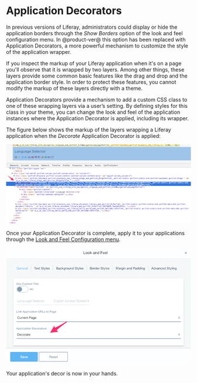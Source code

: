# Application Decorators [](id=application-decorators)

In previous versions of Liferay, administrators could display or hide the
application borders through the *Show Borders* option of the look and feel
configuration menu. In @product-ver@ this option has been replaced with 
Application Decorators, a more powerful mechanism to customize the style of the 
application wrapper.

If you inspect the markup of your Liferay application when it's on a page you'll 
observe that it is wrapped by two layers. Among other things, these layers 
provide some common basic features like the drag and drop and the application 
border style. In order to protect these features, you cannot modify the markup 
of these layers directly with a theme.

Application Decorators provide a mechanism to add a custom CSS class to one of 
these wrapping layers via a user’s setting. By defining styles for this class in 
your theme, you can change the look and feel of the application instances where 
the Application Decorator is applied, including its wrapper.

The figure below shows the markup of the layers wrapping a Liferay application
when the *Decorate* Application Decorator is applied:

![Figure 1: Application Decorators add the decorator's CSS class to the application's wrapper](../../../images/portlet-application-markup.png)

Once your Application Decorator is complete, apply it to your applications
through the [Look and Feel Configuration menu](https://dev.liferay.com/discover/portal/-/knowledge_base/7-0/look-and-feel-configuration).

![Figure 2: Application Decorators can be applied through the Look and Feel Configuration menu](../../../images/app-decor-look-and-feel.png)

Your application's decor is now in your hands.
